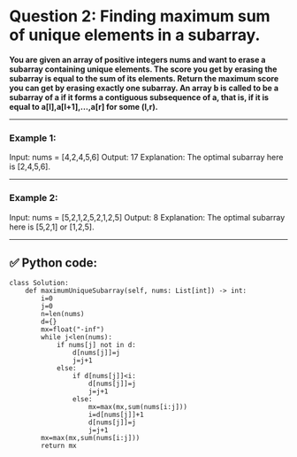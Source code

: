 # Question 2: Finding maximum sum of unique elements in a subarray.

**You are given an array of positive integers nums and want to erase a subarray containing unique elements. The score you get by erasing the subarray is equal to the sum of its elements.
Return the maximum score you can get by erasing exactly one subarray.
An array b is called to be a subarray of a if it forms a contiguous subsequence of a, that is, if it is equal to a[l],a[l+1],...,a[r] for some (l,r).**

---

### Example 1:
Input: nums = [4,2,4,5,6]
Output: 17
Explanation: The optimal subarray here is [2,4,5,6].

---

### Example 2:
Input: nums = [5,2,1,2,5,2,1,2,5]
Output: 8
Explanation: The optimal subarray here is [5,2,1] or [1,2,5].

---

## ✅ Python code:

```
class Solution:
    def maximumUniqueSubarray(self, nums: List[int]) -> int:
        i=0
        j=0
        n=len(nums)
        d={}
        mx=float("-inf")
        while j<len(nums):
            if nums[j] not in d:
                d[nums[j]]=j
                j=j+1
            else:
                if d[nums[j]]<i:
                    d[nums[j]]=j
                    j=j+1
                else:
                    mx=max(mx,sum(nums[i:j]))
                    i=d[nums[j]]+1
                    d[nums[j]]=j
                    j=j+1
        mx=max(mx,sum(nums[i:j]))
        return mx
```
